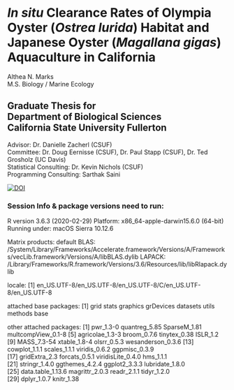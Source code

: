 # *In situ* Clearance Rates of Olympia Oyster (*Ostrea lurida*) Habitat and Japanese Oyster (*Magallana gigas*) Aquaculture in California

Althea N. Marks  
M.S. Biology / Marine Ecology

Graduate Thesis for  
Department of Biological Sciences  
California State University Fullerton
----------

Advisor: Dr. Danielle Zacherl (CSUF)  
Committee: Dr. Doug Eernisse (CSUF), Dr. Paul Stapp (CSUF), Dr. Ted Grosholz (UC Davis)  
Statistical Consulting: Dr. Kevin Nichols (CSUF)  
Programming Consulting: Sarthak Saini 


[![DOI](https://zenodo.org/badge/211166776.svg)](https://zenodo.org/badge/latestdoi/211166776)

### Session Info & package versions need to run:

R version 3.6.3 (2020-02-29)
Platform: x86_64-apple-darwin15.6.0 (64-bit)
Running under: macOS Sierra 10.12.6

Matrix products: default
BLAS:   /System/Library/Frameworks/Accelerate.framework/Versions/A/Frameworks/vecLib.framework/Versions/A/libBLAS.dylib
LAPACK: /Library/Frameworks/R.framework/Versions/3.6/Resources/lib/libRlapack.dylib

locale:
[1] en_US.UTF-8/en_US.UTF-8/en_US.UTF-8/C/en_US.UTF-8/en_US.UTF-8

attached base packages:
[1] grid      stats     graphics  grDevices datasets  utils     methods   base     

other attached packages:
 [1] pwr_1.3-0          quantreg_5.85      SparseM_1.81       multcompView_0.1-8
 [5] agricolae_1.3-3    broom_0.7.6        tinytex_0.38       ISLR_1.2          
 [9] MASS_7.3-54        xtable_1.8-4       olsrr_0.5.3        wesanderson_0.3.6 
[13] cowplot_1.1.1      scales_1.1.1       viridis_0.6.2      ggpmisc_0.3.9     
[17] gridExtra_2.3      forcats_0.5.1      viridisLite_0.4.0  hms_1.1.1         
[21] stringr_1.4.0      ggthemes_4.2.4     ggplot2_3.3.3      lubridate_1.8.0   
[25] data.table_1.13.6  magrittr_2.0.3     readr_2.1.1        tidyr_1.2.0       
[29] dplyr_1.0.7        knitr_1.38        




